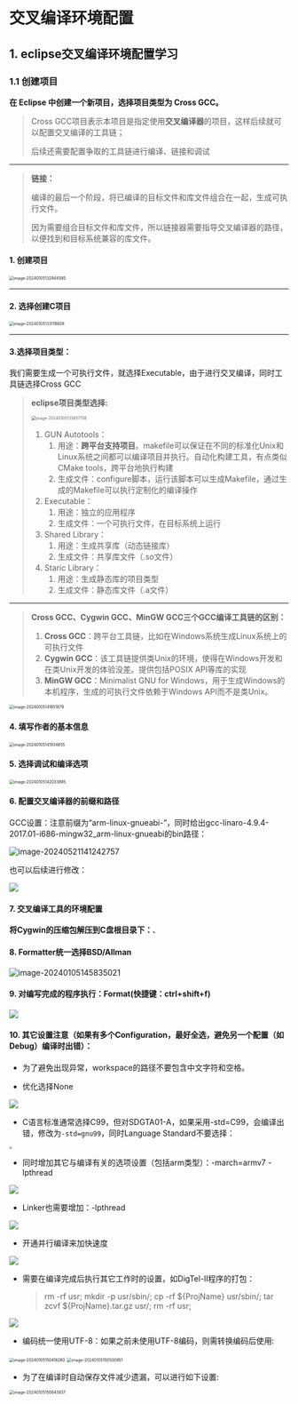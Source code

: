# 交叉编译环境配置

## 1. eclipse交叉编译环境配置学习

### 1.1 创建项目

**在 Eclipse 中创建一个新项目，选择项目类型为 Cross GCC。**

> Cross GCC项目表示本项目是指定使用**交叉编译器**的项目，这样后续就可以配置交叉编译的工具链；
>
> 后续还需要配置争取的工具链进行编译、链接和调试

---

> **链接：**
>
> 编译的最后一个阶段，将已编译的目标文件和库文件组合在一起，生成可执行文件。
>
> 因为需要组合目标文件和库文件，所以链接器需要指导交叉编译器的路径，以便找到和目标系统兼容的库文件。

#### **1. 创建项目**

<img src="D:\my_documents\学习文件\笔记\6.图片\image-20240105132944595.png" alt="image-20240105132944595" style="zoom: 50%;" />



---

#### 2. 选择创建C项目

<img src="D:\my_documents\学习文件\笔记\6.图片\image-20240105133119408.png" alt="image-20240105133119408" style="zoom:50%;" />

---

#### 3.选择项目类型：

我们需要生成一个可执行文件，就选择Executable，由于进行交叉编译，同时工具链选择Cross GCC

> **eclipse项目类型选择:**
>
> <img src="D:\my_documents\学习文件\笔记\6.图片\image-20240105133857158.png" alt="image-20240105133857158" style="zoom: 50%;" />
>
> 1. GUN Autotools：
>    1. 用途：**跨平台支持项目**。makefile可以保证在不同的标准化Unix和Linux系统之间都可以编译项目并执行。自动化构建工具，有点类似CMake tools，跨平台地执行构建
>    2. 生成文件：configure脚本，运行该脚本可以生成Makefile，通过生成的Makefile可以执行定制化的编译操作
> 2. Executable：
>    1. 用途：独立的应用程序
>    2. 生成文件：一个可执行文件，在目标系统上运行
> 3. Shared Library：
>    1. 用途：生成共享库（动态链接库）
>    2. 生成文件：共享库文件（.so文件）
> 4. Staric Library：
>    1. 用途：生成静态库的项目类型
>    2. 生成文件：静态库文件（.a文件）

---

> **Cross GCC、Cygwin GCC、MinGW GCC三个GCC编译工具链的区别：**
>
> 1. **Cross GCC**：跨平台工具链，比如在Windows系统生成Linux系统上的可执行文件
> 2. **Cygwin GCC**：该工具链提供类Unix的环境，使得在Windows开发和在类Unix开发的体验没差。提供包括POSIX API等库的实现
> 3. **MinGW GCC**：Minimalist GNU for Windows，用于生成Windows的本机程序，生成的可执行文件依赖于Windows API而不是类Unix。

<img src="D:\my_documents\学习文件\笔记\6.图片\image-20240105141651879.png" alt="image-20240105141651879" style="zoom:50%;" />

#### 4. 填写作者的基本信息

<img src="D:\my_documents\学习文件\笔记\6.图片\image-20240105141934655.png" alt="image-20240105141934655" style="zoom:50%;" />

#### 5. 选择调试和编译选项

<img src="D:\my_documents\学习文件\笔记\6.图片\image-20240105142033895.png" alt="image-20240105142033895" style="zoom:50%;" />

#### 6. 配置交叉编译器的前缀和路径

GCC设置：注意前缀为“arm-linux-gnueabi-”，同时给出gcc-linaro-4.9.4-2017.01-i686-mingw32_arm-linux-gnueabi的bin路径：

![image-20240521141242757](../../6.图片/image-20240521141242757.png)

也可以后续进行修改：

![](../../6.%E5%9B%BE%E7%89%87/5.2.png)

#### 7. 交叉编译工具的环境配置

**将Cygwin的压缩包解压到C盘根目录下：**、



#### 8. Formatter统一选择BSD/Allman

![image-20240105145835021](../../6.图片/image-20240105145835021.png)

#### 9. 对编写完成的程序执行：Format(快捷键：ctrl+shift+f)

![](../../6.%E5%9B%BE%E7%89%87/8.png)

#### 10. 其它设置注意（如果有多个Configuration，最好全选，避免另一个配置（如Debug）编译时出错）：

- 为了避免出现异常，workspace的路径不要包含中文字符和空格。

- 优化选择None

![](../../6.%E5%9B%BE%E7%89%87/9.1.png)

- C语言标准通常选择C99，但对SDGTA01-A，如果采用-std=C99，会编译出错，修改为`-std=gnu99`，同时Language Standard不要选择：

<img src="../../6.%E5%9B%BE%E7%89%87/9.2.png" style="zoom:33%;" />



- 同时增加其它与编译有关的选项设置（包括arm类型）：-march=armv7 -lpthread

![](../../6.%E5%9B%BE%E7%89%87/9.3.png)

- Linker也需要增加：-lpthread

![](../../6.%E5%9B%BE%E7%89%87/9.4.png)

- 开通并行编译来加快速度

![](../../6.%E5%9B%BE%E7%89%87/9.5.png)

- 需要在编译完成后执行其它工作时的设置，如DigTel-II程序的打包：

  > rm -rf usr; mkdir -p usr/sbin/; cp -rf ${ProjName} usr/sbin/; tar zcvf ${ProjName}.tar.gz usr/; rm -rf usr;


![](../../6.%E5%9B%BE%E7%89%87/9.6.png)

- 编码统一使用UTF-8：如果之前未使用UTF-8编码，则需转换编码后使用:

<img src="../../6.图片/image-20240105150416260.png" alt="image-20240105150416260" style="zoom:50%;" />

<img src="../../6.图片/image-20240105150500951.png" alt="image-20240105150500951" style="zoom:50%;" />

   - 为了在编译时自动保存文件减少遗漏，可以进行如下设置:

<img src="../../6.图片/image-20240105150643837.png" alt="image-20240105150643837" style="zoom:50%;" />

